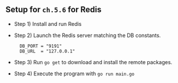 ## Setup for `ch.5.6` for Redis

- Step 1) Install and run Redis
- Step 2) Launch the Redis server matching the DB constants.

		DB_PORT = "9191"
		DB_URL  = "127.0.0.1"

- Step 3) Run `go get` to download and install the remote packages.
- Step 4) Execute the program with `go run main.go`
